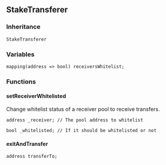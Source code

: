 ## StakeTransferer

### Inheritance

```
StakeTransferer
```

### Variables

```Solidity
mapping(address => bool) receiversWhitelist;
```

### Functions

#### setReceiverWhitelisted

Change whitelist status of a receiver pool to receive transfers.

```Solidity
address _receiver; // The pool address to whitelist

bool _whitelisted; // If it should be whitelisted or not
```

#### exitAndTransfer

```Solidity
address transferTo;
```
